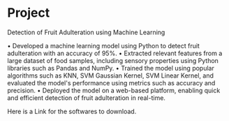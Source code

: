 # Project
Detection of Fruit Adulteration using Machine Learning

• Developed a machine learning model using Python to detect fruit adulteration with an accuracy of 95%.
• Extracted relevant features from a large dataset of food samples, including sensory properties using Python libraries such as Pandas and NumPy.
• Trained the model using popular algorithms such as KNN, SVM Gaussian Kernel, SVM Linear Kernel, and evaluated the model's performance using metrics such as accuracy and       precision.
• Deployed the model on a web-based platform, enabling quick and efficient detection of fruit adulteration in real-time.

Here is a Link for the softwares to download.
